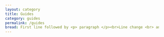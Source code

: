 ```yaml
---
layout: category
title: Guides
category: guides
permalink: /guides
bread: First line followed by <p> paragraph </p><br>Line change <br> another one!
---
```


